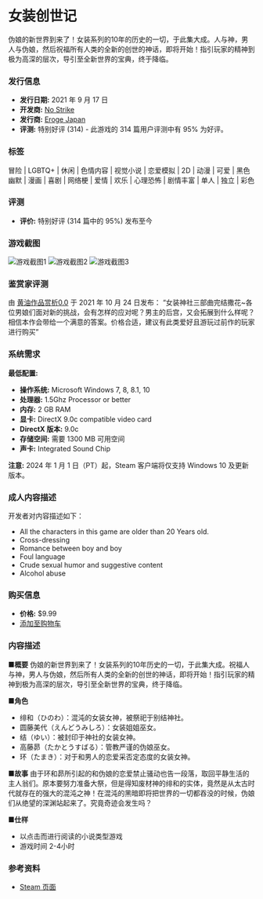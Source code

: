 # 女装创世记

伪娘的新世界到来了！女装系列的10年的历史的一切，于此集大成。人与神，男人与伪娘，然后祝福所有人类的全新的创世的神话，即将开始！指引玩家的精神到极为高深的层次，导引至全新世界的宝典，终于降临。

### 发行信息
- **发行日期:** 2021 年 9 月 17 日
- **开发商:** [No Strike](https://store.steampowered.com/developer/ErogeJP?snr=1_5_9__2000)
- **发行商:** [Eroge Japan](https://store.steampowered.com/publisher/ErogeJP?snr=1_5_9__2000)
- **评测:** 特别好评 (314) - 此游戏的 314 篇用户评测中有 95% 为好评。

### 标签
冒险 | LGBTQ+ | 休闲 | 色情内容 | 视觉小说 | 恋爱模拟 | 2D | 动漫 | 可爱 | 黑色幽默 | 漫画 | 喜剧 | 网络梗 | 爱情 | 欢乐 | 心理恐怖 | 剧情丰富 | 单人 | 独立 | 彩色

### 评测
- **评价:** 特别好评 (314 篇中的 95%) 发布至今

### 游戏截图
![游戏截图1](https://cdn.akamai.steamstatic.com/steamcommunity/public/images/apps/1585700/7ca08aaf4f97f56e80ba7dfce4495f543efdc9b8.jpg)
![游戏截图2](https://shared.cloudflare.steamstatic.com/store_item_assets/steam/apps/1585700/header_schinese.jpg?t=1727937552)
![游戏截图3](https://store.cloudflare.steamstatic.com/public/images/v6/ico/ico_singlePlayer.png)

### 鉴赏家评测
由 [黄油作品赏析0.0](https://store.steampowered.com/curator/30950813-%25E9%25BB%2584%25E6%25B2%25B9%25E4%25BD%259C%25E5%2593%2581%25E8%25B5%258F%25E6%259E%25900.0/?appid=1585700) 于 2021 年 10 月 24 日发布：
“女装神社三部曲完结撒花~各位男娘们面对新的挑战，会有怎样的应对呢？男主的后宫，又会拓展到什么样呢？相信本作会带给一个满意的答案。价格合适，建议有此类爱好且游玩过前作的玩家进行购买”

### 系统需求
**最低配置:**
- **操作系统:** Microsoft Windows 7, 8, 8.1, 10
- **处理器:** 1.5Ghz Processor or better
- **内存:** 2 GB RAM
- **显卡:** DirectX 9.0c compatible video card
- **DirectX 版本:** 9.0c
- **存储空间:** 需要 1300 MB 可用空间
- **声卡:** Integrated Sound Chip

**注意:** 2024 年 1 月 1 日（PT）起，Steam 客户端将仅支持 Windows 10 及更新版本。

### 成人内容描述
开发者对内容描述如下：
- All the characters in this game are older than 20 Years old.
- Cross-dressing
- Romance between boy and boy
- Foul language
- Crude sexual humor and suggestive content
- Alcohol abuse

### 购买信息
- **价格:** $9.99
- [添加至购物车](javascript:addToCart(561358);)

### 内容描述
**■概要**
伪娘的新世界到来了！女装系列的10年历史的一切，于此集大成。祝福人与神，男人与伪娘，然后所有人类的全新的创世的神话，即将开始！指引玩家的精神到极为高深的层次，导引至全新世界的宝典，终于降临。

**■角色**
- 绯和（ひのわ）：混沌的女装女神，被祭祀于别结神社。
- 圆藤美代（えんどうみしろ）：女装姐姐巫女。
- 结（ゆい）：被封印于神社的女装女神。
- 高藤昴（たかとうすばる）：管教严谨的伪娘巫女。
- 环（たまき）：对于和男人的恋爱采否定态度的女装女神。

**■故事**
由于环和昴所引起的和伪娘的恋爱禁止骚动也告一段落，取回平静生活的主人翁们。原本要努力准备大祭，但是得知废材神的绯和的实体，竟然是从太古时代就存在的强大的混沌之神！在混沌的黑暗即将把世界的一切都吞没的时候，伪娘们从绝望的深渊站起来了。究竟奇迹会发生吗？

**■仕样**
- 以点击而进行阅读的小说类型游戏
- 游戏时间 2-4小时

### 参考资料
- [Steam 页面](https://store.steampowered.com/app/1585700/?snr=1_5_9__2000)